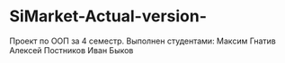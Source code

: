 # SiMarket-Actual-version-
Проект по ООП за 4 семестр.
Выполнен студентами:
Максим Гнатив
Алексей Постников
Иван Быков
